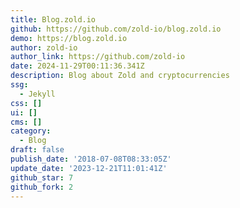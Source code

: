 ```yaml
---
title: Blog.zold.io
github: https://github.com/zold-io/blog.zold.io
demo: https://blog.zold.io
author: zold-io
author_link: https://github.com/zold-io
date: 2024-11-29T00:11:36.341Z
description: Blog about Zold and cryptocurrencies
ssg:
  - Jekyll
css: []
ui: []
cms: []
category:
  - Blog
draft: false
publish_date: '2018-07-08T08:33:05Z'
update_date: '2023-12-21T11:01:41Z'
github_star: 7
github_fork: 2
---
```

